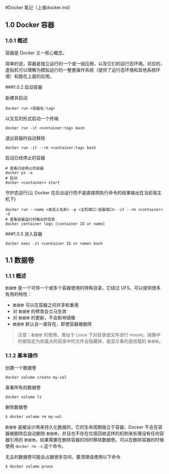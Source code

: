 #Docker 笔记（上接docker.md）

## 1.0 Docker 容器

### 1.0.1 概述

容器是 Docker 又一核心概念。

简单的说，容器是独立运行的一个或一组应用，以及它们的运行态环境。对应的，虚拟机可以理解为模拟运行的一整套操作系统（提供了运行态环境和其他系统环境）和跑在上面的应用。

###1.0.2 启动容器

新建并启动

```shell
docker run <容器名:tag> 
```

以交互的形式启动一个终端

```shell
docker run -it <container:tag> bash
```

退出容器时自动移除

```shell
docker run -it --rm <container:tag> bash
```

启动已经停止的容器

```shell
# 查看已经停止的容器
docker ps -a
# 启动
docker <container> start
```

守护态运行(让 Docker 在后台运行而不是直接把执行命令的结果输出在当前宿主机下)

```shell
docker run --name <自定义名称> -p <主机端口:容器端口> -it --rm <container> -d
# 查看容器运行时输出的信息
docker container logs [container ID or name]
```

###1.0.3 进入容器

```shell
docker exec -it <container ID or name> bash 
```

## 1.1 数据卷

### 1.1.1 概述

`数据卷` 是一个可供一个或多个容器使用的特殊目录，它绕过 UFS，可以提供很多有用的特性：

- `数据卷` 可以在容器之间共享和重用
- 对 `数据卷` 的修改会立马生效
- 对 `数据卷` 的更新，不会影响镜像
- `数据卷` 默认会一直存在，即使容器被删除

> 注意：`数据卷` 的使用，类似于 Linux 下对目录或文件进行 mount，镜像中的被指定为挂载点的目录中的文件会隐藏掉，能显示看的是挂载的 `数据卷`。

### 1.1.2 基本操作

创建一个数据卷

```shell
docker volume create my-vol
```

查看所有的数据卷

```shell
docker volume ls
```

删除数据卷

```bash
$ docker volume rm my-vol
```

`数据卷` 是被设计用来持久化数据的，它的生命周期独立于容器，Docker 不会在容器被删除后自动删除 `数据卷`，并且也不存在垃圾回收这样的机制来处理没有任何容器引用的 `数据卷`。如果需要在删除容器的同时移除数据卷。可以在删除容器的时候使用 `docker rm -v` 这个命令。

无主的数据卷可能会占据很多空间，要清理请使用以下命令

```shell
$ docker volume prune
```

